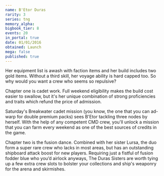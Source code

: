 ```yaml
---
name: B'Etor Duras
rarity: 3
series: tng
memory_alpha:
bigbook_tier: 8
events: 20
in_portal: true
date: 01/01/2016
obtained: Launch
mega: false
published: true
---
```


Her equipment list is awash with faction items and her build includes two gold items. Without a third skill, her voyage ability is hard capped too. So why would you want a crew who seems so repulsive?

Chapter one is cadet work. Full weekend eligibility makes the build cost easier to swallow, but it's her unique combination of strong proficiencies and traits which refund the price of admission.

Saturday's Breakwater cadet mission (you know, the one that you can ad-warp for double premium packs) sees B'Etor tackling three nodes by herself. With the help of any competent CMD crew, you'll unlock a mission that you can farm every weekend as one of the best sources of credits in the game.

Chapter two is the fusion dance. Combined with her sister Lursa, the duo form a super rare crew who lacks in most areas, but has an outstanding shipboard attack boost for new players. Requiring just a fistful of fusion fodder blue who you’d airlock anyways, The Duras Sisters are worth tying up a few extra crew slots to bolster your collections and ship's weaponry for the arena and skirmishes.
